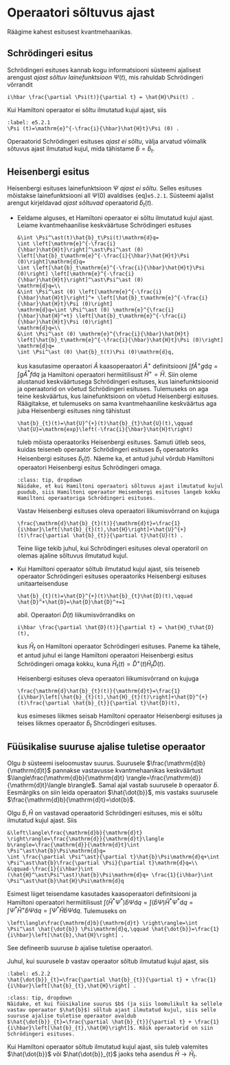 # Operaatori sõltuvus ajast 

Räägime kahest esitusest kvantmehaanikas.

## Schrödingeri esitus
Schrödingeri esituses kannab kogu informatsiooni süsteemi ajalisest arengust *ajast sõltuv lainefunktsioon* $\Psi (t)$, mis rahuldab Schrödingeri võrrandit
```{math}
i\hbar \frac{\partial \Psi(t)}{\partial t} = \hat{H}\Psi(t) .
```

Kui Hamiltoni operaator ei sõltu ilmutatud kujul ajast, siis
```{math}
:label: e5.2.1
\Psi (t)=\mathrm{e}^{-\frac{i}{\hbar}\hat{H}t}\Psi (0) .
```
Operaatorid Schrödingeri esituses *ajast ei sõltu*, välja arvatud võimalik sõtuvus ajast ilmutatud kujul, mida tähistame $\hat{b}=\hat{b}_{t}$.

## Heisenbergi esitus
Heisenbergi esituses lainefunktsioon $\Psi$ *ajast ei sõltu*. Selles esituses mõistakse lainefunktsiooni all $\Psi (0)$ avaldises {eq}`e5.2.1`. Süsteemi ajalist arengut kirjeldavad *ajast sõltuvad* operaatorid $\hat{b}_{t}(t)$.

- Eeldame alguses, et Hamiltoni operaator ei sõltu ilmutatud kujul ajast. Leiame kvantmehaanilise keskväärtuse Schrödingeri esituses 
    ```{math}
    &\int \Psi^\ast(t)\hat{b}_t\Psi(t)\mathrm{d}q=
    \int \left[\mathrm{e}^{-\frac{i}{\hbar}\hat{H}t}\right]^\ast\Psi^\ast (0)
    \left[\hat{b}_t\mathrm{e}^{-\frac{i}{\hbar}\hat{H}t}\Psi (0)\right]\mathrm{d}q=
    \int \left[\hat{b}_t\mathrm{e}^{-\frac{i}{\hbar}\hat{H}t}\Psi (0)\right] \left[\mathrm{e}^{-\frac{i}{\hbar}\hat{H}t}\right]^\ast\Psi^\ast (0)
    \mathrm{d}q=\\
    &\int \Psi^\ast (0) \left[\mathrm{e}^{-\frac{i}{\hbar}\hat{H}t}\right]^+ \left[\hat{b}_t\mathrm{e}^{-\frac{i}{\hbar}\hat{H}t}\Psi (0)\right] 
    \mathrm{d}q=\int \Psi^\ast (0) \mathrm{e}^{\frac{i}{\hbar}\hat{H}^+t} \left[\hat{b}_t\mathrm{e}^{-\frac{i}{\hbar}\hat{H}t}\Psi (0)\right] 
    \mathrm{d}q=\\
    &\int \Psi^\ast (0) \mathrm{e}^{\frac{i}{\hbar}\hat{H}t} \left[\hat{b}_t\mathrm{e}^{-\frac{i}{\hbar}\hat{H}t}\Psi (0)\right] 
    \mathrm{d}q=
    \int \Psi^\ast (0) \hat{b}_t(t)\Psi (0)\mathrm{d}q,
    ```
    kus kasutasime operaatori $\hat{A}$ kaasoperaatori $\hat{A}^+$ definitsiooni $\int f\hat{A}^+g\mathrm{d}q=\int g\hat{A}^\ast f\mathrm{d}q$ ja Hamiltoni operaatori hermiitilisust $\hat{H}^+=\hat{H}$. Siin oleme alustanud keskväärtusega Schrödingeri esituses, kus lainefunktsioonid ja operaatorid on võetud Schrödingeri esituses. Tulemuseks on aga teine keskväärtus, kus lainefunktsioon on võetud Heisenbergi esituses. Räägitakse, et tulemuseks on sama kvantmehaaniline keskväärtus aga juba Heisenbergi esituses ning tähistust    
    ```{math}
    \hat{b}_{t}(t)=\hat{U}^{+}(t)\hat{b}_{t}\hat{U}(t),\qquad \hat{U}=\mathrm{exp}\left(-\frac{i}{\hbar}\hat{H}t\right)
    ```
    tuleb mõista operaatoriks Heisenbergi esituses. Samuti ütleb seos, kuidas teiseneb operaator Schrödingeri esituses $\hat{b}_t$ operaatoriks Heisenbergi esituses $\hat{b}_t(t)$. Näeme ka, et antud juhul võrdub Hamiltoni operaatori Heisenbergi esitus Schrödingeri omaga.

    ```{admonition} Ülesanne
    :class: tip, dropdown
    Näidake, et kui Hamiltoni operaatori sõltuvus ajast ilmutatud kujul puudub, siis Hamiltoni operaator Heisenbergi esituses langeb kokku Hamiltoni operaatoriga Schrödingeri esituses.
    ```

    Vastav Heisenbergi esituses oleva operaatori liikumisvõrrand on kujuga
    ```{math}
    \frac{\mathrm{d}\hat{b}_{t}(t)}{\mathrm{d}t}=\frac{1}{i\hbar}\left[\hat{b}_{t}(t),\hat{H}\right]+\hat{U}^{+}(t)\frac{\partial \hat{b}_{t}}{\partial t}\hat{U}(t) .
    ```
    Teine liige tekib juhul, kui Schrödingeri esituses oleval operatoril on olemas ajaline sõltuvus ilmutatud kujul.

- Kui Hamiltoni operaator sõltub ilmutatud kujul ajast, siis teiseneb operaator Schrödingeri esituses operaatoriks Heisenbergi esituses unitaarteisenduse
    ```{math}
    \hat{b}_{t}(t)=\hat{D}^{+}(t)\hat{b}_{t}\hat{D}(t),\qquad \hat{D}^+\hat{D}=\hat{D}\hat{D}^+=1
    ```
    abil. Operaatori $\hat{D}(t)$ liikumisvõrrandiks on 
    ```{math}
    i\hbar \frac{\partial \hat{D}(t)}{\partial t} = \hat{H}_t\hat{D}(t),
    ```
    kus $\hat{H}_t$ on Hamiltoni operaator Schrödingeri esituses. Paneme ka tähele, et antud juhul ei lange Hamiltoni operaatori Heisenbergi esitus Schrödingeri omaga kokku, kuna $\hat{H}_{t}(t)=\hat{D}^{+}(t)\hat{H}_{t}\hat{D}(t)$.

    Heisenbergi esituses oleva operaatori liikumisvõrrand on kujuga
    ```{math}
    \frac{\mathrm{d}\hat{b}_{t}(t)}{\mathrm{d}t}=\frac{1}{i\hbar}\left[\hat{b}_{t}(t),\hat{H}_{t}(t)\right]+\hat{D}^{+}(t)\frac{\partial \hat{b}_{t}}{\partial t}\hat{D}(t),
    ```
    kus esimeses liikmes seisab Hamiltoni operaator Heisenbergi esituses ja teises liikmes operaator $\hat{b}_t$ Shcrödingeri esituses.


## Füüsikalise suuruse ajalise tuletise operaator

Olgu $b$ süsteemi iseloomustav suurus. Suurusele $\frac{\mathrm{d}b}{\mathrm{d}t}$ pannakse vastavusse kvantmehaanikas keskväärtust $\langle\frac{\mathrm{d}b}{\mathrm{d}t} \rangle=\frac{\mathrm{d}}{\mathrm{d}t}\langle b\rangle$. Samal ajal vastab suurusele $b$ operaator $\hat{b}$. Eesmärgiks on siin leida operaatori $\hat{\dot{b}}$, mis vastaks suurusele $\frac{\mathrm{d}b}{\mathrm{d}t}=\dot{b}$.

Olgu $\hat{b},\hat{H}$ on vastavad operaatorid Schrödingeri esituses, mis ei sõltu ilmutatud kujul ajast. Siis 
```{math}
&\left\langle\frac{\mathrm{d}b}{\mathrm{d}t} \right\rangle=\frac{\mathrm{d}}{\mathrm{d}t}\langle b\rangle=\frac{\mathrm{d}}{\mathrm{d}t}\int \Psi^\ast\hat{b}\Psi\mathrm{d}q=
\int \frac{\partial \Psi^\ast}{\partial t}\hat{b}\Psi\mathrm{d}q+\int \Psi^\ast\hat{b}\frac{\partial \Psi}{\partial t}\mathrm{d}q=\\
&\qquad-\frac{1}{i\hbar}\int (\hat{H}^\ast\Psi^\ast)\hat{b}\Psi\mathrm{d}q+ \frac{1}{i\hbar}\int \Psi^\ast\hat{b}\hat{H}\Psi\mathrm{d}q
```
Esimest liiget teisendame kasutades kaasoperaatori definitsiooni ja Hamiltoni operaatori hermiitilisust $\int (\hat{H}^\ast\Psi^\ast)\hat{b}\Psi\mathrm{d}q=\int (\hat{b}\Psi) \hat{H}^\ast\Psi^\ast\mathrm{d}q=\int \Psi^\ast \hat{H}^+\hat{b}\Psi\mathrm{d}q=\int \Psi^\ast \hat{H}\hat{b}\Psi\mathrm{d}q$. Tulemuseks on 
```{math}
\left\langle\frac{\mathrm{d}b}{\mathrm{d}t} \right\rangle=\int \Psi^\ast \hat{\dot{b}} \Psi\mathrm{d}q,\qquad \hat{\dot{b}}=\frac{1}{i\hbar}\left[\hat{b},\hat{H}\right] .
```
See defineerib suuruse $b$ ajalise tuletise operaatori.

Juhul, kui suurusele $b$ vastav operaator sõltub ilmutatud kujul ajast, siis
```{math}
:label: e5.2.2
\hat{\dot{b}}_{t}=\frac{\partial \hat{b}_{t}}{\partial t} + \frac{1}{i\hbar}\left[\hat{b}_{t},\hat{H}\right] .
```
```{admonition} Ülesanne
:class: tip, dropdown
Näidake, et kui füüsikaline suurus $b$ (ja siis loomulikult ka sellele vastav operaator $\hat{b}$) sõltub ajast ilmutatud kujul, siis selle suuruse ajalise tuletise operaator avaldub $\hat{\dot{b}}_{t}=\frac{\partial \hat{b}_{t}}{\partial t} + \frac{1}{i\hbar}\left[\hat{b}_{t},\hat{H}\right]$. Kõik operaatorid on siin Schrödingeri esituses.
```

Kui Hamiltoni operaator sõltub ilmutatud kujul ajast, siis tuleb valemites $\hat{\dot{b}}$ või $\hat{\dot{b}}_{t}$ jaoks teha asendus $\hat{H}\rightarrow\hat{H}_{t}$.


